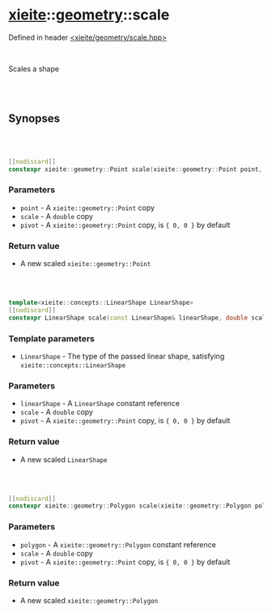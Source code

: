 # [xieite](../xieite.md)::[geometry](../geometry.md)::scale
Defined in header [<xieite/geometry/scale.hpp>](../../include/xieite/geometry/scale.hpp)

<br/>

Scales a shape

<br/><br/>

## Synopses

<br/><br/>

```cpp
[[nodiscard]]
constexpr xieite::geometry::Point scale(xieite::geometry::Point point, double scale, xieite::geometry::Point pivot = xieite::geometry::Point(0, 0)) noexcept;
```
### Parameters
- `point` - A `xieite::geometry::Point` copy
- `scale` - A `double` copy
- `pivot` - A `xieite::geometry::Point` copy, is `{ 0, 0 }` by default
### Return value
- A new scaled `xieite::geometry::Point`

<br/><br/>

```cpp
template<xieite::concepts::LinearShape LinearShape>
[[nodiscard]]
constexpr LinearShape scale(const LinearShape& linearShape, double scale, xieite::geometry::Point pivot = xieite::geometry::Point(0, 0)) noexcept;
```
### Template parameters
- `LinearShape` - The type of the passed linear shape, satisfying `xieite::concepts::LinearShape`
### Parameters
- `linearShape` - A `LinearShape` constant reference
- `scale` - A `double` copy
- `pivot` - A `xieite::geometry::Point` copy, is `{ 0, 0 }` by default
### Return value
- A new scaled `LinearShape`

<br/><br/>

```cpp
[[nodiscard]]
constexpr xieite::geometry::Polygon scale(xieite::geometry::Polygon polygon, double scale, xieite::geometry::Point pivot = xieite::geometry::Point(0, 0)) noexcept;
```
### Parameters
- `polygon` - A `xieite::geometry::Polygon` constant reference
- `scale` - A `double` copy
- `pivot` - A `xieite::geometry::Point` copy, is `{ 0, 0 }` by default
### Return value
- A new scaled `xieite::geometry::Polygon`
